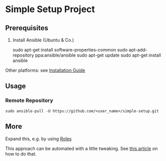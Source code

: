 Simple Setup Project
====================

## Prerequisites

1. Install Ansible (Ubuntu & Co.)


    sudo apt-get install software-properties-common
    sudo apt-add-repository ppa:ansible/ansible
    sudo apt-get update
    sudo apt-get install ansible

Other platforms: see [Installation Guide](https://docs.ansible.com/ansible/latest/installation_guide/intro_installation.html)

## Usage

### Remote Repository

    sudo ansible-pull -U https://github.com/<user_name>/simple-setup.git

## More

Expand this, e.g. by using [Roles](https://docs.ansible.com/ansible/latest/user_guide/playbooks_reuse_roles.html)

This approach can be automated with a little tweaking. See [this article](https://opensource.com/article/18/3/manage-your-workstation-configuration-ansible-part-2) on how to do that.
